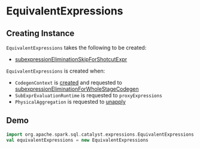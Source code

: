 # EquivalentExpressions

## Creating Instance

`EquivalentExpressions` takes the following to be created:

* <span id="skipForShortcutEnable"> [subexpressionEliminationSkipForShotcutExpr](../SQLConf.md#subexpressionEliminationSkipForShotcutExpr)

`EquivalentExpressions` is created when:

* `CodegenContext` is [created](../whole-stage-code-generation/CodegenContext.md#equivalentExpressions) and requested to [subexpressionEliminationForWholeStageCodegen](../whole-stage-code-generation/CodegenContext.md#subexpressionEliminationForWholeStageCodegen)
* `SubExprEvaluationRuntime` is requested to `proxyExpressions`
* `PhysicalAggregation` is requested to [unapply](../aggregations/PhysicalAggregation.md#unapply)

## Demo

```scala
import org.apache.spark.sql.catalyst.expressions.EquivalentExpressions
val equivalentExpressions = new EquivalentExpressions
```

<!---

## Review Me

[[internal-registries]]
.EquivalentExpressions's Internal Properties (e.g. Registries, Counters and Flags)
[cols="1,2",options="header",width="100%"]
|===
| Name
| Description

| [[equivalenceMap]] `equivalenceMap`
| *Equivalent sets of expressions*, i.e. semantically equal expressions/Expression.md[expressions] by their `Expr` "representative"

Used when...FIXME
|===

=== [[addExprTree]] `addExprTree` Method

[source, scala]
----
addExprTree(expr: Expression): Unit
----

`addExprTree`...FIXME

NOTE: `addExprTree` is used when `CodegenContext` is requested to [subexpressionElimination](../whole-stage-code-generation/CodegenContext.md#subexpressionElimination) or [subexpressionEliminationForWholeStageCodegen](../whole-stage-code-generation/CodegenContext.md#subexpressionEliminationForWholeStageCodegen).

=== [[addExpr]] `addExpr` Method

[source, scala]
----
addExpr(expr: Expression): Boolean
----

`addExpr`...FIXME

[NOTE]
====
`addExpr` is used when:

* `EquivalentExpressions` is requested to <<addExprTree, addExprTree>>

* `PhysicalAggregation` is requested to PhysicalAggregation.md#unapply[destructure an Aggregate logical operator]
====

=== [[getAllEquivalentExprs]] Getting Equivalent Sets Of Expressions -- `getAllEquivalentExprs` Method

[source, scala]
----
getAllEquivalentExprs: Seq[Seq[Expression]]
----

`getAllEquivalentExprs` takes the values of all the <<equivalenceMap, equivalent sets of expressions>>.

`getAllEquivalentExprs` is used when `CodegenContext` is requested to [subexpressionElimination](../whole-stage-code-generation/CodegenContext.md#subexpressionElimination) or [subexpressionEliminationForWholeStageCodegen](../whole-stage-code-generation/CodegenContext.md#subexpressionEliminationForWholeStageCodegen).

-->
